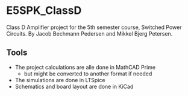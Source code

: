 # E5SPK_ClassD
Class D Amplifier project for the 5th semester course, Switched Power Circuits. By Jacob Bechmann Pedersen and Mikkel Bjerg Petersen.

## Tools 
- The project calculations are alle done in MathCAD Prime
  - but might be converted to another format if needed
- The simulations are done in LTSpice
- Schematics and board layout are done in KiCad
